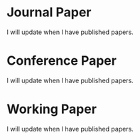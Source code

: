# Journal Paper

I will update when I have published papers.

# Conference Paper

I will update when I have published papers.

# Working Paper

I will update when I have published papers.
